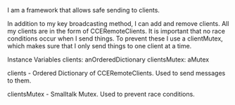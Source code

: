 I am a framework that allows safe sending to clients.

In addition to my key broadcasting method, I can add and remove clients.
All my clients are in the form of CCERemoteClients.
It is important that no race conditions occur when I send things.
To prevent these I use a clientMutex, which makes sure that I only send things to one client at a time.


Instance Variables
	clients:		anOrderedDictionary
	clientsMutex:		aMutex

clients
	- Ordered Dictionary of CCERemoteClients. Used to send messages to them.

clientsMutex
	- Smalltalk Mutex. Used to prevent race conditions.
